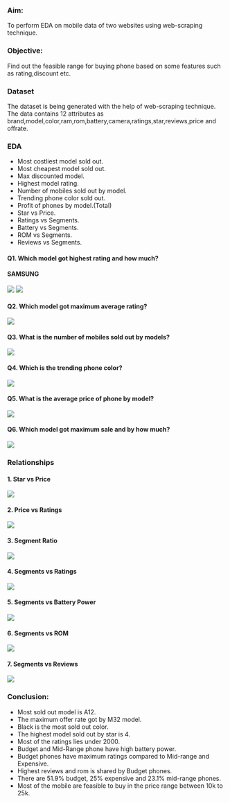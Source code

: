 ### Aim: 
To perform EDA on mobile data of two websites using web-scraping technique.
### Objective:
Find out the feasible range for buying phone based on some features such as rating,discount etc.
### Dataset
The dataset is being generated with the help of web-scraping technique. The data contains 12 attributes as brand,model,color,ram,rom,battery,camera,ratings,star,reviews,price and offrate.
### EDA
* Most costliest model sold out.
* Most cheapest model sold out.
* Max discounted model.
* Highest model rating.
* Number of mobiles sold out by model.
* Trending phone color sold out.
* Profit of phones by model.(Total)
* Star vs Price.
* Ratings vs Segments.
* Battery vs Segments.
* ROM vs Segments.
* Reviews vs Segments.

#### Q1. Which model got highest rating and how much?
####                                                                    SAMSUNG
![](https://github.com/arnav096/Python-Projects/blob/main/images/3.PNG)
![](https://github.com/arnav096/Python-Projects/blob/main/images/c1.PNG)
#### Q2. Which model got maximum average rating?
![](https://github.com/arnav096/Python-Projects/blob/main/images/2.PNG)
#### Q3. What is the number of mobiles sold out by models?
![](https://github.com/arnav096/Python-Projects/blob/main/images/5.PNG)
#### Q4. Which is the trending phone color?
![](https://github.com/arnav096/Python-Projects/blob/main/images/4.PNG)
#### Q5. What is the average price of phone by model?
![](https://github.com/arnav096/Python-Projects/blob/main/images/1.PNG)
#### Q6. Which model got maximum sale and by how much?
![](https://github.com/arnav096/Python-Projects/blob/main/images/13.PNG)
### Relationships
  #### 1. Star vs Price
  ![](https://github.com/arnav096/Python-Projects/blob/main/images/12.PNG)
  #### 2. Price vs Ratings
  ![](https://github.com/arnav096/Python-Projects/blob/main/images/6.PNG)
  #### 3. Segment Ratio
  ![](https://github.com/arnav096/Python-Projects/blob/main/images/7.PNG)
  #### 4. Segments vs Ratings
  ![](https://github.com/arnav096/Python-Projects/blob/main/images/11.PNG)
  #### 5. Segments vs Battery Power
  ![](https://github.com/arnav096/Python-Projects/blob/main/images/8.PNG)
  #### 6. Segments vs ROM
  ![](https://github.com/arnav096/Python-Projects/blob/main/images/10.PNG)
  #### 7. Segments vs Reviews
  ![](https://github.com/arnav096/Python-Projects/blob/main/images/9.PNG)
### Conclusion:
* Most sold out model is A12.
* The maximum offer rate got by M32 model.
* Black is the most sold out color.
* The highest model sold out by star is 4.
* Most of the ratings lies under 2000.
* Budget and Mid-Range phone have high battery power.
* Budget phones have maximum ratings compared to Mid-range and Expensive.
* Highest reviews and rom is shared by Budget phones.
* There are 51.9% budget, 25% expensive and 23.1% mid-range phones.
* Most of the mobile are feasible to buy in the price range between 10k to 25k.

